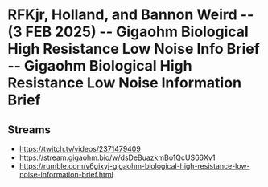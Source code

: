 # RFKjr, Holland, and Bannon Weird -- (3 FEB 2025) -- Gigaohm Biological High Resistance Low Noise Info Brief -- Gigaohm Biological High Resistance Low Noise Information Brief

## Streams
- https://twitch.tv/videos/2371479409
- https://stream.gigaohm.bio/w/dsDeBuazkmBo1QcUS66Xv1
- https://rumble.com/v6gixyj-gigaohm-biological-high-resistance-low-noise-information-brief.html

